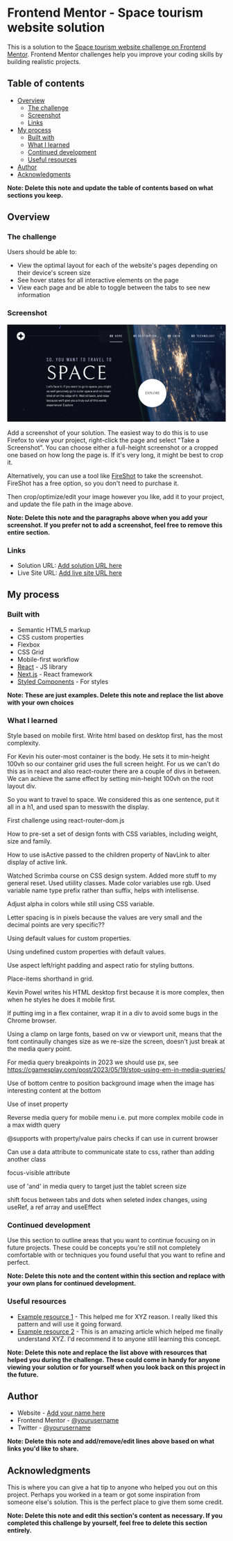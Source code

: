# Frontend Mentor - Space tourism website solution

This is a solution to the [Space tourism website challenge on Frontend Mentor](https://www.frontendmentor.io/challenges/space-tourism-multipage-website-gRWj1URZ3). Frontend Mentor challenges help you improve your coding skills by building realistic projects.

## Table of contents

- [Overview](#overview)
  - [The challenge](#the-challenge)
  - [Screenshot](#screenshot)
  - [Links](#links)
- [My process](#my-process)
  - [Built with](#built-with)
  - [What I learned](#what-i-learned)
  - [Continued development](#continued-development)
  - [Useful resources](#useful-resources)
- [Author](#author)
- [Acknowledgments](#acknowledgments)

**Note: Delete this note and update the table of contents based on what sections you keep.**

## Overview

### The challenge

Users should be able to:

- View the optimal layout for each of the website's pages depending on their device's screen size
- See hover states for all interactive elements on the page
- View each page and be able to toggle between the tabs to see new information

### Screenshot

![](./screenshot/screenshot.png)

Add a screenshot of your solution. The easiest way to do this is to use Firefox to view your project, right-click the page and select "Take a Screenshot". You can choose either a full-height screenshot or a cropped one based on how long the page is. If it's very long, it might be best to crop it.

Alternatively, you can use a tool like [FireShot](https://getfireshot.com/) to take the screenshot. FireShot has a free option, so you don't need to purchase it.

Then crop/optimize/edit your image however you like, add it to your project, and update the file path in the image above.

**Note: Delete this note and the paragraphs above when you add your screenshot. If you prefer not to add a screenshot, feel free to remove this entire section.**

### Links

- Solution URL: [Add solution URL here](https://your-solution-url.com)
- Live Site URL: [Add live site URL here](https://your-live-site-url.com)

## My process

### Built with

- Semantic HTML5 markup
- CSS custom properties
- Flexbox
- CSS Grid
- Mobile-first workflow
- [React](https://reactjs.org/) - JS library
- [Next.js](https://nextjs.org/) - React framework
- [Styled Components](https://styled-components.com/) - For styles

**Note: These are just examples. Delete this note and replace the list above with your own choices**

### What I learned

Style based on mobile first.
Write html based on desktop first, has the most complexity.

For Kevin his outer-most container is the body. He sets it to min-height 100vh so our container grid uses the full screen height. For us we can't do this as in react and also react-router there are a couple of divs in between. We can achieve the same effect by setting min-height 100vh on the root layout div.

So you want to travel to space.
We considered this as one sentence, put it all in a h1, and used span to messwith the display.

First challenge using react-router-dom.js

How to pre-set a set of design fonts with CSS variables, including weight, size and family.

How to use isActive passed to the children property of NavLink to alter display of active link.

Watched Scrimba course on CSS design system.
Added more stuff to my general reset.
Used utiility classes.
Made color variables use rgb.
Used variable name type prefix rather than suffix, helps with intellisense.

Adjust alpha in colors while still using CSS variable.

Letter spacing is in pixels because the values are very small and the decimal points are very specific??

Using default values for custom properties.

Using undefined custom properties with default values.

Use aspect left/right padding and aspect ratio for styling buttons.

Place-items shorthand in grid.

Kevin Powel writes his HTML desktop first because it is more complex, then when he styles he does it mobile first.

If putting img in a flex container, wrap it in a div to avoid some bugs in the Chrome browser.

Using a clamp on large fonts, based on vw or viewport unit, means that the font continaully changes size as we re-size the screen, doesn't just break at the media query point.

For media query breakpoints in 2023 we should use px, see
https://cgamesplay.com/post/2023/05/19/stop-using-em-in-media-queries/

Use of bottom centre to position background image when the image has interesting content at the bottom

Use of inset property

Reverse media query for mobile menu i.e. put more complex mobile code in a max width query

@supports with property/value pairs checks if can use in current browser

Can use a data attribute to communicate state to css, rather than adding another class

focus-visible attribute

use of 'and' in media query to target just the tablet screen size

shift focus between tabs and dots when seleted index changes, using useRef, a ref array and useEffect

### Continued development

Use this section to outline areas that you want to continue focusing on in future projects. These could be concepts you're still not completely comfortable with or techniques you found useful that you want to refine and perfect.

**Note: Delete this note and the content within this section and replace with your own plans for continued development.**

### Useful resources

- [Example resource 1](https://www.example.com) - This helped me for XYZ reason. I really liked this pattern and will use it going forward.
- [Example resource 2](https://www.example.com) - This is an amazing article which helped me finally understand XYZ. I'd recommend it to anyone still learning this concept.

**Note: Delete this note and replace the list above with resources that helped you during the challenge. These could come in handy for anyone viewing your solution or for yourself when you look back on this project in the future.**

## Author

- Website - [Add your name here](https://www.your-site.com)
- Frontend Mentor - [@yourusername](https://www.frontendmentor.io/profile/yourusername)
- Twitter - [@yourusername](https://www.twitter.com/yourusername)

**Note: Delete this note and add/remove/edit lines above based on what links you'd like to share.**

## Acknowledgments

This is where you can give a hat tip to anyone who helped you out on this project. Perhaps you worked in a team or got some inspiration from someone else's solution. This is the perfect place to give them some credit.

**Note: Delete this note and edit this section's content as necessary. If you completed this challenge by yourself, feel free to delete this section entirely.**
